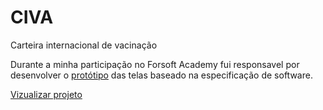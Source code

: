 # CIVA
 Carteira internacional de vacinação
 
Durante a minha participação no Forsoft Academy fui responsavel por desenvolver o [protótipo](https://dribbble.com/shots/16005376-CIVA-DESIGN-MOBILE) das telas baseado na especificação de software.
 
[Vizualizar projeto](https://samuelcs131.github.io/CIVA/user-home)
 
